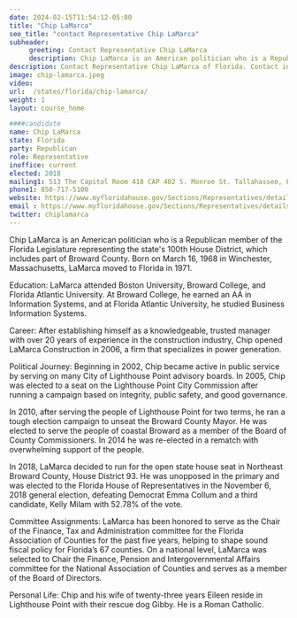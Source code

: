 ```yaml
---
date: 2024-02-15T11:54:12-05:00
title: "Chip LaMarca"
seo_title: "contact Representative Chip LaMarca"
subheader:
     greeting: Contact Representative Chip LaMarca
     description: Chip LaMarca is an American politician who is a Republican member of the Florida Legislature representing the state's 100th House District, which includes part of Broward County.
description: Contact Representative Chip LaMarca of Florida. Contact information for Chip LaMarca includes email address, phone number, and mailing address.
image: chip-lamarca.jpeg
video:
url:  /states/florida/chip-lamarca/
weight: 1
layout: course_home

####candidate
name: Chip LaMarca
state: Florida
party: Republican
role: Representative
inoffice: current
elected: 2018
mailing1: 513 The Capitol Room 418 CAP 402 S. Monroe St. Tallahassee, FL 32399-1300
phone1: 850-717-5100
website: https://www.myfloridahouse.gov/Sections/Representatives/details.aspx?MemberId=4722&LegislativeTermId=90/
email : https://www.myfloridahouse.gov/Sections/Representatives/details.aspx?MemberId=4722&LegislativeTermId=90/
twitter: chiplamarca
---
```


Chip LaMarca is an American politician who is a Republican member of the Florida Legislature representing the state's 100th House District, which includes part of Broward County. Born on March 16, 1968 in Winchester, Massachusetts, LaMarca moved to Florida in 1971.

Education:
LaMarca attended Boston University, Broward College, and Florida Atlantic University. At Broward College, he earned an AA in Information Systems, and at Florida Atlantic University, he studied Business Information Systems.

Career:
After establishing himself as a knowledgeable, trusted manager with over 20 years of experience in the construction industry, Chip opened LaMarca Construction in 2006, a firm that specializes in power generation.

Political Journey:
Beginning in 2002, Chip became active in public service by serving on many City of Lighthouse Point advisory boards. In 2005, Chip was elected to a seat on the Lighthouse Point City Commission after running a campaign based on integrity, public safety, and good governance.

In 2010, after serving the people of Lighthouse Point for two terms, he ran a tough election campaign to unseat the Broward County Mayor. He was elected to serve the people of coastal Broward as a member of the Board of County Commissioners. In 2014 he was re-elected in a rematch with overwhelming support of the people.

In 2018, LaMarca decided to run for the open state house seat in Northeast Broward County, House District 93. He was unopposed in the primary and was elected to the Florida House of Representatives in the November 6, 2018 general election, defeating Democrat Emma Collum and a third candidate, Kelly Milam with 52.78% of the vote.

Committee Assignments:
LaMarca has been honored to serve as the Chair of the Finance, Tax and Administration committee for the Florida Association of Counties for the past five years, helping to shape sound fiscal policy for Florida’s 67 counties. On a national level, LaMarca was selected to Chair the Finance, Pension and Intergovernmental Affairs committee for the National Association of Counties and serves as a member of the Board of Directors.

Personal Life:
Chip and his wife of twenty-three years Eileen reside in Lighthouse Point with their rescue dog Gibby. He is a Roman Catholic.
